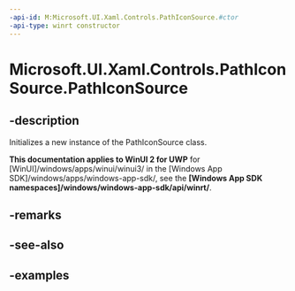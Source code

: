 ```yaml
---
-api-id: M:Microsoft.UI.Xaml.Controls.PathIconSource.#ctor
-api-type: winrt constructor
---
```

<!-- Method syntax.
public PathIconSource.PathIconSource()
-->

# Microsoft.UI.Xaml.Controls.PathIconSource.PathIconSource


## -description

Initializes a new instance of the PathIconSource class.


**This documentation applies to WinUI 2 for UWP** for [WinUI]/windows/apps/winui/winui3/ in the [Windows App SDK]/windows/apps/windows-app-sdk/, see the **[Windows App SDK namespaces]/windows/windows-app-sdk/api/winrt/**.

## -remarks


## -see-also


## -examples



